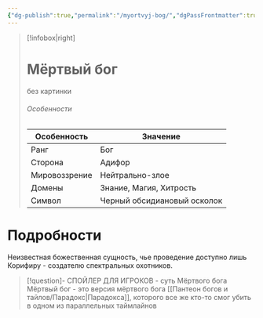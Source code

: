 ```yaml
---
{"dg-publish":true,"permalink":"/myortvyj-bog/","dgPassFrontmatter":true}
---
```


> [!infobox|right]
> # Мёртвый бог
> без картинки
> ###### Особенности
> | Особенность | Значение |
> | ---- | ---- |
> | Ранг |Бог |
> | Сторона | Адифор|
> | Мировоззрение | Нейтрально-злое |
> | Домены |Знание, Магия, Хитрость|
> |Символ|Черный обсидиановый осколок|

# Подробности

Неизвестная божественная сущность, чье проведение доступно лишь Корифиру - создателю спектральных охотников.

> [!question]- СПОЙЛЕР ДЛЯ ИГРОКОВ - суть Мёртвого бога
> Мёртвый бог - это версия мёртвого бога [[Пантеон богов и тайлов/Парадокс\|Парадокса]], которого все же кто-то смог убить в одном из параллельных таймлайнов